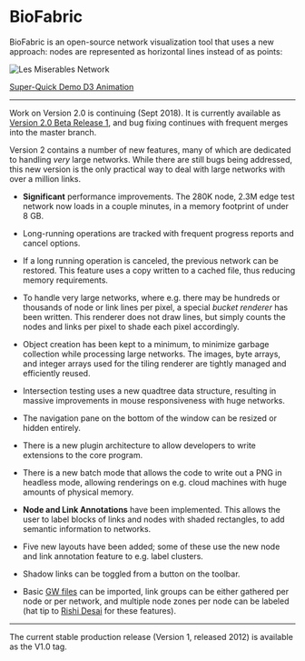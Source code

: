 BioFabric
=========

BioFabric is an open-source network visualization tool that uses a new approach: nodes are represented as horizontal lines instead of as points:

![Les Miserables Network](http://www.biofabric.org/gallery/images/LesMiz1024.png)

[Super-Quick Demo D3 Animation](http://www.biofabric.org/gallery/pages/SuperQuickBioFabric.html)

---


Work on Version 2.0 is continuing (Sept 2018). It is currently available as [Version 2.0 Beta Release 1](https://github.com/wjrl/BioFabric/releases/tag/V2.0Beta1a), and bug fixing continues with frequent merges into the master branch.

Version 2 contains a number of new features, many of which are dedicated to handling *very* large networks. While there are still bugs being addressed, this new version is the only practical way to deal with large networks with over a million links.

* **Significant** performance improvements. The 280K node, 2.3M edge test network now loads in a couple minutes, in a memory footprint of under 8 GB.

* Long-running operations are tracked with frequent progress reports and cancel options.

* If a long running operation is canceled, the previous network can be restored. This feature uses a copy written to a cached file, thus reducing memory requirements.

* To handle very large networks, where e.g. there may be hundreds or thousands of node or link lines per pixel, a special *bucket renderer* has been written. This renderer does not draw lines, but simply counts the nodes and links per pixel to shade each pixel accordingly.

* Object creation has been kept to a minimum, to minimize garbage collection while processing large networks. The images, byte arrays, and integer arrays used for the tiling renderer are tightly managed and efficiently reused.   

* Intersection testing uses a new quadtree data structure, resulting in massive improvements in mouse responsiveness with huge networks. 

* The navigation pane on the bottom of the window can be resized or hidden entirely.

* There is a new plugin architecture to allow developers to write extensions to the core program.

* There is a new batch mode that allows the code to write out a PNG in headless mode, allowing renderings on e.g. cloud machines with huge amounts of physical memory.

* **Node and Link Annotations** have been implemented. This allows the user to label blocks of links and nodes with shaded rectangles, to add semantic information to networks.

* Five new layouts have been added; some of these use the new node and link annotation feature to e.g. label clusters.

* Shadow links can be toggled from a button on the toolbar.

* Basic [GW files](http://www.algorithmic-solutions.info/leda_manual/GW.html) can be imported, link groups can be either gathered per node or per network, and multiple node zones per node can be labeled (hat tip to [Rishi Desai](https://github.com/RishiDesai) for these features).

---

The current stable production release (Version 1, released 2012) is available as the V1.0 tag.

